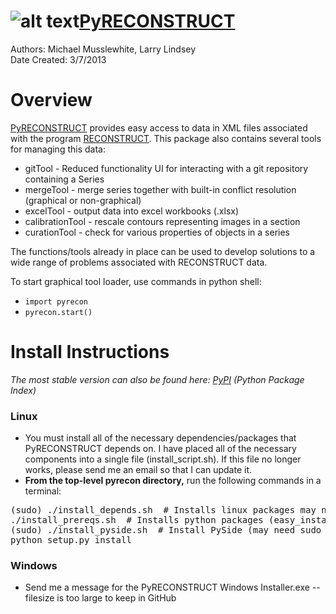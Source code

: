 ![alt text](https://github.com/wtrdrnkr/pyrecon/raw/master/icon.ico "PyRECONSTRUCT Icon")[PyRECONSTRUCT](https://pypi.python.org/pypi/PyRECONSTRUCT)
=============
Authors: Michael Musslewhite, Larry Lindsey<br>
Date Created: 3/7/2013<br>


# Overview
[PyRECONSTRUCT](https://pypi.python.org/pypi/PyRECONSTRUCT) provides easy access to data in XML files associated with the program [RECONSTRUCT](http://synapses.clm.utexas.edu/tools/reconstruct/reconstruct.stm).
This package also contains several tools for managing this data:
* gitTool - Reduced functionality UI for interacting with a git repository containing a Series
* mergeTool - merge series together with built-in conflict resolution (graphical or non-graphical)
* excelTool - output data into excel workbooks (.xlsx)
* calibrationTool - rescale contours representing images in a section
* curationTool - check for various properties of objects in a series

The functions/tools already in place can be used to develop solutions to a wide range of problems associated with RECONSTRUCT data.

To start graphical tool loader, use commands in python shell:
* `import pyrecon`
* `pyrecon.start()`

# Install Instructions
*The most stable version can also be found here: [PyPI](https://pypi.python.org/pypi/PyRECONSTRUCT) (Python Package Index)*

### Linux
* You must install all of the necessary dependencies/packages that PyRECONSTRUCT depends on. I have placed all of the necessary components into a single file (install_script.sh). If this file no longer works, please send me an email so that I can update it.
* <b>From the top-level pyrecon directory,</b> run the following commands in a terminal:
<pre>
(sudo) ./install_depends.sh  # Installs linux packages may need sudo access)
./install_prereqs.sh  # Installs python packages (easy_install)
(sudo) ./install_pyside.sh  # Install PySide (may need sudo access)
python setup.py install
</pre>

### Windows
* Send me a message for the PyRECONSTRUCT Windows Installer.exe -- filesize is too large to keep in GitHub


